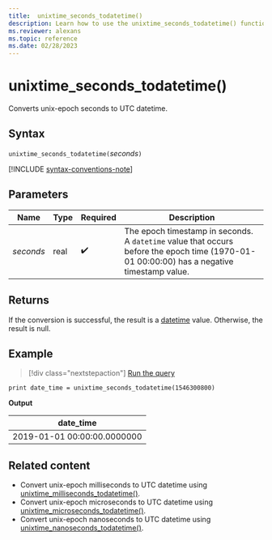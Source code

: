 ```yaml
---
title:  unixtime_seconds_todatetime()
description: Learn how to use the unixtime_seconds_todatetime() function to convert unix-epoch seconds to UTC datetime.
ms.reviewer: alexans
ms.topic: reference
ms.date: 02/28/2023
---
```

# unixtime_seconds_todatetime()

Converts unix-epoch seconds to UTC datetime.

## Syntax

`unixtime_seconds_todatetime(`*seconds*`)`

[!INCLUDE [syntax-conventions-note](../../includes/syntax-conventions-note.md)]

## Parameters

| Name | Type | Required | Description |
|--|--|--|--|
| *seconds* | real |  :heavy_check_mark: | The epoch timestamp in seconds. A `datetime` value that occurs before the epoch time (1970-01-01 00:00:00) has a negative timestamp value.|

## Returns

If the conversion is successful, the result is a [datetime](./scalar-data-types/datetime.md) value. Otherwise, the result is null.

## Example

> [!div class="nextstepaction"]
> <a href="https://dataexplorer.azure.com/clusters/help/databases/Samples?query=H4sIAAAAAAAAAysoyswrUUhJLEmNL8nMTVWwVSjNy6wAMeOLU5Pz81KK40vyQdIgIQ1DUxMzYwMDCwMDTQDkH54GOQAAAA==" target="_blank">Run the query</a>

```kusto
print date_time = unixtime_seconds_todatetime(1546300800)
```

**Output**

|date_time|
|---|
|2019-01-01 00:00:00.0000000|

## Related content

* Convert unix-epoch milliseconds to UTC datetime using [unixtime_milliseconds_todatetime()](unixtime-milliseconds-todatetime-function.md).
* Convert unix-epoch microseconds to UTC datetime using [unixtime_microseconds_todatetime()](unixtime-microseconds-todatetime-function.md).
* Convert unix-epoch nanoseconds to UTC datetime using [unixtime_nanoseconds_todatetime()](unixtime-nanoseconds-todatetime-function.md).
